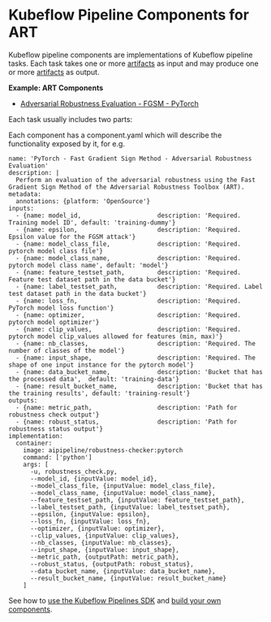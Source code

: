 # Kubeflow Pipeline Components for ART

Kubeflow pipeline components are implementations of Kubeflow pipeline tasks. Each task takes
one or more [artifacts](https://www.kubeflow.org/docs/pipelines/overview/concepts/output-artifact/)
as input and may produce one or more
[artifacts](https://www.kubeflow.org/docs/pipelines/overview/concepts/output-artifact/) as output.


**Example: ART Components**
* [Adversarial Robustness Evaluation - FGSM - PyTorch](robustness_evaluation_fgsm_pytorch)

Each task usually includes two parts:

Each component has a component.yaml which will describe the functionality exposed by it, for e.g.

```
name: 'PyTorch - Fast Gradient Sign Method - Adversarial Robustness Evaluation'
description: |
  Perform an evaluation of the adversarial robustness using the Fast Gradient Sign Method of the Adversarial Robustness Toolbox (ART).
metadata:
  annotations: {platform: 'OpenSource'}
inputs:
  - {name: model_id,                     description: 'Required. Training model ID', default: 'training-dummy'}
  - {name: epsilon,                      description: 'Required. Epsilon value for the FGSM attack'}
  - {name: model_class_file,             description: 'Required. pytorch model class file'}
  - {name: model_class_name,             description: 'Required. pytorch model class name', default: 'model'}
  - {name: feature_testset_path,         description: 'Required. Feature test dataset path in the data bucket'}
  - {name: label_testset_path,           description: 'Required. Label test dataset path in the data bucket'}
  - {name: loss_fn,                      description: 'Required. PyTorch model loss function'}
  - {name: optimizer,                    description: 'Required. pytorch model optimizer'}
  - {name: clip_values,                  description: 'Required. pytorch model clip_values allowed for features (min, max)'}
  - {name: nb_classes,                   description: 'Required. The number of classes of the model'}
  - {name: input_shape,                  description: 'Required. The shape of one input instance for the pytorch model'}
  - {name: data_bucket_name,             description: 'Bucket that has the processed data',  default: 'training-data'}
  - {name: result_bucket_name,           description: 'Bucket that has the training results', default: 'training-result'}
outputs:
  - {name: metric_path,                  description: 'Path for robustness check output'}
  - {name: robust_status,                description: 'Path for robustness status output'}
implementation:
  container:
    image: aipipeline/robustness-checker:pytorch
    command: ['python']
    args: [
      -u, robustness_check.py,
      --model_id, {inputValue: model_id},
      --model_class_file, {inputValue: model_class_file},
      --model_class_name, {inputValue: model_class_name},
      --feature_testset_path, {inputValue: feature_testset_path},
      --label_testset_path, {inputValue: label_testset_path},
      --epsilon, {inputValue: epsilon},
      --loss_fn, {inputValue: loss_fn},
      --optimizer, {inputValue: optimizer},
      --clip_values, {inputValue: clip_values},
      --nb_classes, {inputValue: nb_classes},
      --input_shape, {inputValue: input_shape},
      --metric_path, {outputPath: metric_path},
      --robust_status, {outputPath: robust_status},
      --data_bucket_name, {inputValue: data_bucket_name},
      --result_bucket_name, {inputValue: result_bucket_name}
    ]
```

See how to [use the Kubeflow Pipelines SDK](https://www.kubeflow.org/docs/pipelines/sdk/sdk-overview/)
and [build your own components](https://www.kubeflow.org/docs/pipelines/sdk/build-component/).
